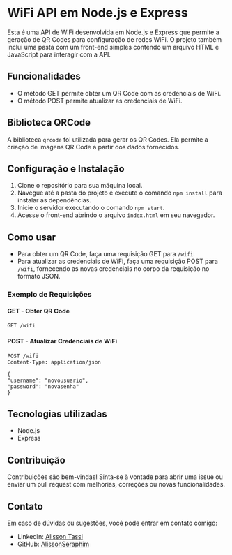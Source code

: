 # WiFi API em Node.js e Express

Esta é uma API de WiFi desenvolvida em Node.js e Express que permite a geração de QR Codes para configuração de redes WiFi. O projeto também inclui uma pasta com um front-end simples contendo um arquivo HTML e JavaScript para interagir com a API.

## Funcionalidades

- O método GET permite obter um QR Code com as credenciais de WiFi.
- O método POST permite atualizar as credenciais de WiFi.

## Biblioteca QRCode

A biblioteca `qrcode` foi utilizada para gerar os QR Codes. Ela permite a criação de imagens QR Code a partir dos dados fornecidos.

## Configuração e Instalação

1. Clone o repositório para sua máquina local.
2. Navegue até a pasta do projeto e execute o comando `npm install` para instalar as dependências.
3. Inicie o servidor executando o comando `npm start`.
4. Acesse o front-end abrindo o arquivo `index.html` em seu navegador.

## Como usar

- Para obter um QR Code, faça uma requisição GET para `/wifi`.
- Para atualizar as credenciais de WiFi, faça uma requisição POST para `/wifi`, fornecendo as novas credenciais no corpo da requisição no formato JSON.

### Exemplo de Requisições

#### GET - Obter QR Code

``` GET /wifi ```

#### POST - Atualizar Credenciais de WiFi

```
POST /wifi
Content-Type: application/json

{
"username": "novousuario",
"password": "novasenha"
}
```

## Tecnologias utilizadas

- Node.js
- Express

## Contribuição

Contribuições são bem-vindas! Sinta-se à vontade para abrir uma issue ou enviar um pull request com melhorias, correções ou novas funcionalidades.

## Contato

Em caso de dúvidas ou sugestões, você pode entrar em contato comigo:

- LinkedIn: [Alisson Tassi](https://www.linkedin.com/in/alissontassi/)
- GitHub: [AlissonSeraphim](https://github.com/AlissonSeraphim)
